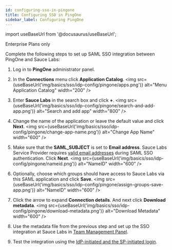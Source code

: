 ```yaml
---
id: configuring-sso-in-pingone
title: Configuring SSO in PingOne
sidebar_label: Configuring PingOne
---
```


import useBaseUrl from '@docusaurus/useBaseUrl';

<p><span className="sauceGreen">Enterprise Plans only</span></p>

Complete the following steps to set up SAML SSO integration between PingOne and Sauce Labs:

1. Log in to **PingOne** administrator panel.
2. In the **Connections** menu click **Application Catalog**.
   <img src={useBaseUrl('img/basics/sso/idp-config/pingone/apps.png')} alt="Menu Application Catalog" width="200" />

3. Enter **Sauce Labs** in the search box and click **+**.
   <img src={useBaseUrl('img/basics/sso/idp-config/pingone/search-and-add-app.png')} alt="Search and add app" width="800" />

4. Change the name of the application or leave the default value and click **Next**.
   <img src={useBaseUrl('img/basics/sso/idp-config/pingone/change-app-name.png')} alt="Change App Name" width="600" />

5. Make sure that the **SAML_SUBJECT** is set to **Email address**. Sauce Labs Service Provider requires [valid email addresses](/basics/sso/setting-up-sso/#name-id) during SAML SSO authentication. Click **Next**.
   <img src={useBaseUrl('img/basics/sso/idp-config/pingone/nameid.png')} alt="NameID" width="600" />

6. Optionally, choose which groups should have access to Sauce Labs via this SAML application and click **Save**.
   <img src={useBaseUrl('img/basics/sso/idp-config/pingone/assign-groups-save-app.png')} alt="NameID" width="600" />

7. Click the arrow to expand **Connection details**. And next click **Download metadata**.
   <img src={useBaseUrl('img/basics/sso/idp-config/pingone/download-metadata.png')} alt="Download Metadata" width="600" />

8. Use the metadata file from the previous step and set up the SSO integration at Sauce Labs in [Team Management Panel](/basics/sso/setting-up-sso#integrating-with-sauce-labs-service-provider).

9. Test the integration using the [IdP-initiated and the SP-initiated login](/basics/sso/logging-in-via-sso).
